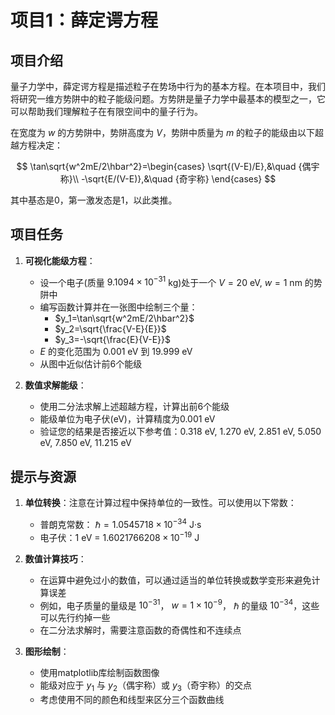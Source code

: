 # 项目1：薛定谔方程

## 项目介绍

量子力学中，薛定谔方程是描述粒子在势场中行为的基本方程。在本项目中，我们将研究一维方势阱中的粒子能级问题。方势阱是量子力学中最基本的模型之一，它可以帮助我们理解粒子在有限空间中的量子行为。

在宽度为 $w$ 的方势阱中，势阱高度为 $V$，势阱中质量为 $m$ 的粒子的能级由以下超越方程决定：

$$
\tan\sqrt{w^2mE/2\hbar^2}=\begin{cases}
\sqrt{(V-E)/E},&\quad {偶宇称}\\
-\sqrt{E/(V-E)},&\quad {奇宇称}
\end{cases}
$$

其中基态是0，第一激发态是1，以此类推。

## 项目任务

1. **可视化能级方程**：
   - 设一个电子(质量 $9.1094\times10^{-31}$ kg)处于一个 $V=20$ eV, $w=1$ nm 的势阱中
   - 编写函数计算并在一张图中绘制三个量：
     - $y_1=\tan\sqrt{w^2mE/2\hbar^2}$
     - $y_2=\sqrt{\frac{V-E}{E}}$
     - $y_3=-\sqrt{\frac{E}{V-E}}$
   - $E$ 的变化范围为 0.001 eV 到 19.999 eV
   - 从图中近似估计前6个能级

2. **数值求解能级**：
   - 使用二分法求解上述超越方程，计算出前6个能级
   - 能级单位为电子伏(eV)，计算精度为0.001 eV
   - 验证您的结果是否接近以下参考值：0.318 eV, 1.270 eV, 2.851 eV, 5.050 eV, 7.850 eV, 11.215 eV

## 提示与资源

1. **单位转换**：注意在计算过程中保持单位的一致性。可以使用以下常数：
   - 普朗克常数： $\hbar = 1.0545718 \times 10^{-34}$ J·s
   - 电子伏：1 eV = $1.6021766208 \times 10^{-19}$ J

2. **数值计算技巧**：
   - 在运算中避免过小的数值，可以通过适当的单位转换或数学变形来避免计算误差
   - 例如，电子质量的量级是 $10^{-31}$， $w=1\times10^{-9}$， $\hbar$ 的量级 $10^{-34}$，这些可以先行约掉一些
   - 在二分法求解时，需要注意函数的奇偶性和不连续点

3. **图形绘制**：
   - 使用matplotlib库绘制函数图像
   - 能级对应于 $y_1$ 与 $y_2$（偶宇称）或 $y_3$（奇宇称）的交点
   - 考虑使用不同的颜色和线型来区分三个函数曲线
